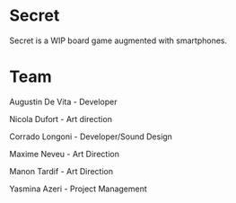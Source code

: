 # Secret #

Secret is a WIP board game augmented with smartphones.

# Team #

Augustin De Vita - Developer

Nicola Dufort - Art direction

Corrado Longoni - Developer/Sound Design

Maxime Neveu - Art Direction

Manon Tardif - Art Direction

Yasmina Azeri - Project Management
